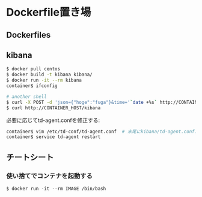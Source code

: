 Dockerfile置き場
================

Dockerfiles
-----------

## kibana

```bash
$ docker pull centos
$ docker build -t kibana kibana/
$ docker run -it --rm kibana
container$ ifconfig

# another shell
$ curl -X POST -d 'json={"hoge":"fuga"}&time='`date +%s` http://CONTAINER_HOST:9880/default
$ curl http://CONTAINER_HOST/kibana
```

必要に応じてtd-agent.confを修正する:
```bash
container$ vim /etc/td-conf/td-agent.conf  # 末尾にkibana/td-agent.conf.templateの内容が追記されているので修正する
container$ service td-agent restart
```


チートシート
------------

### 使い捨てでコンテナを起動する

```
$ docker run -it --rm IMAGE /bin/bash
```
